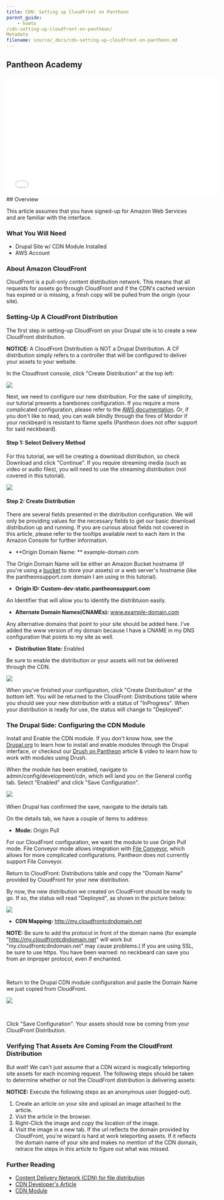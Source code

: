 ```yaml
---
title: CDN: Setting up CloudFront on Pantheon
parent_guide:
    - howto
/cdn-setting-up-cloudfront-on-pantheon/
Metadata
filename: source/_docs/cdn-setting-up-cloudfront-on-pantheon.md
---
```


## Pantheon Academy
<iframe width="560" height="315" src="//www.youtube-nocookie.com/embed/zgUdAXbMm98" frameborder="0" allowfullscreen></iframe>
## Overview

This article assumes that you have signed-up for Amazon Web Services and are familiar with the interface.

### What You Will Need

- Drupal Site w/ CDN Module Installed
- AWS Account

### About Amazon CloudFront

CloudFront is a pull-only content distribution network. This means that all requests for assets go through CloudFront and if the CDN's cached version has expired or is missing, a fresh copy will be pulled from the origin (your site).

### Setting-Up A CloudFront Distribution

The first step in setting-up CloudFront on your Drupal site is to create a new CloudFront distribution.

**NOTICE:** A CloudFront Distribution is NOT a Drupal Distribution. A CF distribution simply refers to a controller that will be configured to deliver your assets to your website.

In the Cloudfront console, click "Create Distribution" at the top left:

![](https://pantheon-systems.desk.com/customer/portal/attachments/200806)

Next, we need to configure our new distribution. For the sake of simplicity, our tutorial presents a barebones configuration. If you require a more complicated configuration, please refer to the [AWS documentation](http://docs.aws.amazon.com/AmazonCloudFront/latest/DeveloperGuide/WorkingWithDownloadDistributions.html#DownloadDistValuesDomainName). Or, if you don't like to read, you can walk blindly through the fires of Mordor if your neckbeard is resistant to flame spells (Pantheon does not offer support for said neckbeard).

#### Step 1: Select Delivery Method

For this tutorial, we will be creating a download distribution, so check Download and click "Continue". If you require streaming media (such as video or audio files), you will need to use the streaming distribution (not covered in this tutorial).

![](https://pantheon-systems.desk.com/customer/portal/attachments/200814)

#### Step 2: Create Distribution

There are several fields presented in the distribution configuration. We will only be providing values for the necessary fields to get our basic download distribution up and running. If you are curious about fields not covered in this article, please refer to the tooltips available next to each item in the Amazon Console for further information.

- **Origin Domain Name: ** example-domain.com

The Origin Domain Name will be either an Amazon Bucket hostname (if you're using a [bucket](http://docs.aws.amazon.com/AmazonS3/latest/dev/UsingBucket.html) to store your assets) or a web server's hostname (like the pantheonsupport.com domain I am using in this tutorial).

- **Origin ID: Custom-dev-static.pantheonsupport.com**

An Identifier that will allow you to identify the distribtuion easily.

- **Alternate Domain Names(CNAMEs):** www.example-domain.com

Any alternative domains that point to your site should be added here. I've added the www version of my domain because I have a CNAME in my DNS configuration that points to my site as well.

- **Distribution State:** Enabled

Be sure to enable the distribution or your assets will not be delivered through the CDN.

![](https://pantheon-systems.desk.com/customer/portal/attachments/200809)

When you've finished your configuration, click "Create Distribution" at the bottom left. You will be returned to the CloudFront: Distributions table where you should see your new distribution with a status of "InProgress". When your distribution is ready for use, the status will change to "Deployed".

### The Drupal Side: Configuring the CDN Module

Install and Enable the CDN module. If you don't know how, see the [Drupal.org](https://drupal.org/documentation/install/modules-themes) to learn how to install and enable modules through the Drupal interface, or checkout our [Drush on Pantheon](/documentation/advanced-topics/drush-command-line-utility/-drush-command-line-utility) article & video to learn how to work with modules using Drush.

When the module has been enabled, navigate to admin/config/development/cdn, which will land you on the General config tab. Select "Enabled" and click "Save Configuration".

![](https://pantheon-systems.desk.com/customer/portal/attachments/200829)​

When Drupal has confirmed the save, navigate to the details tab.

On the details tab, we have a couple of items to address:

- **Mode:** Origin Pull

For our CloudFront configuration, we want the module to use Origin Pull mode. File Conveyor mode allows integration with [File Conveyor](http://fileconveyor.org), which allows for more complicated configurations. Pantheon does not currently support File Conveyor.

Return to CloudFront: Distributions table and copy the "Domain Name" provided by CloudFront for your new distribution.

By now, the new distribution we created on CloudFront should be ready to go. If so, the status will read "Deployed", as shown in the picture below:

![](https://pantheon-systems.desk.com/customer/portal/attachments/200834)

- **CDN Mapping:** http://my.cloudfrontcdndomain.net​

**NOTE:** Be sure to add the protocol in front of the domain name (for example "http://my.cloudfrontcdndomain.net" will work but "my.cloudfrontcdndomain.net" may cause problems.) If you are using SSL, be sure to use https. You have been warned: no neckbeard can save you from an improper protocol, even if enchanted.  
 

Return to the Drupal CDN module configuration and paste the Domain Name we just copied from CloudFront.

![](https://pantheon-systems.desk.com/customer/portal/attachments/210097)

 

Click "Save Configuration". Your assets should now be coming from your CloudFront Distribution.

### Verifying That Assets Are Coming From the CloudFront Distribution

But _wait_! We can't just assume that a CDN wizard is magically teleporting site assets for each incoming request. The following steps should be taken to determine whether or not the CloudFront distribution is delivering assets:

**NOTICE:** Execute the following steps as an anonymous user (logged-out).

1. Create an article on your site and upload an image attached to the article.
2. Visit the article in the browser.
3. Right-Click the image and copy the location of the image.
4. Visit the image in a new tab. If the url reflects the domain provided by CloudFront, you're wizard is hard at work teleporting assets. If it reflects the domain name of your site and makes no mention of the CDN domain, retrace the steps in this article to figure out what was missed.

### Further Reading

- [Content Delivery Network (CDN) for file distribution](/documentation/advanced-topics/content-delivery-network-cdn-for-file-distribution/)
- [CDN Developer's Article](http://wimleers.com/article/easy-drupal-cdn-integration-for-fun-and-profit)
- [CDN Module](https://drupal.org/project/CDN)

